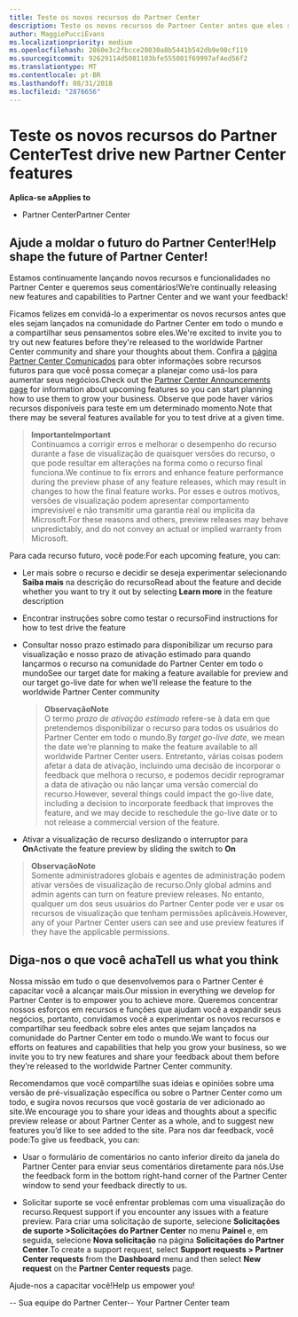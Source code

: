 ```yaml
---
title: Teste os novos recursos do Partner Center
description: Teste os novos recursos do Partner Center antes que eles sejam lançados e conte-nos sua opinião. Ajude a moldar o futuro do Partner Center!
author: MaggiePucciEvans
ms.localizationpriority: medium
ms.openlocfilehash: 2860e3c2fbcce28030a8b5441b542db9e98cf119
ms.sourcegitcommit: 92629114d5081103bfe555081f69997af4ed56f2
ms.translationtype: MT
ms.contentlocale: pt-BR
ms.lasthandoff: 08/31/2018
ms.locfileid: "2876656"
---
```

# <a name="test-drive-new-partner-center-features"></a><span data-ttu-id="c0de3-104">Teste os novos recursos do Partner Center</span><span class="sxs-lookup"><span data-stu-id="c0de3-104">Test drive new Partner Center features</span></span>

**<span data-ttu-id="c0de3-105">Aplica-se a</span><span class="sxs-lookup"><span data-stu-id="c0de3-105">Applies to</span></span>**

- <span data-ttu-id="c0de3-106">Partner Center</span><span class="sxs-lookup"><span data-stu-id="c0de3-106">Partner Center</span></span>

## <a name="help-shape-the-future-of-partner-center"></a><span data-ttu-id="c0de3-107">Ajude a moldar o futuro do Partner Center!</span><span class="sxs-lookup"><span data-stu-id="c0de3-107">Help shape the future of Partner Center!</span></span>

<span data-ttu-id="c0de3-108">Estamos continuamente lançando novos recursos e funcionalidades no Partner Center e queremos seus comentários!</span><span class="sxs-lookup"><span data-stu-id="c0de3-108">We’re continually releasing new features and capabilities to Partner Center and we want your feedback!</span></span> 

<span data-ttu-id="c0de3-109">Ficamos felizes em convidá-lo a experimentar os novos recursos antes que eles sejam lançados na comunidade do Partner Center em todo o mundo e a compartilhar seus pensamentos sobre eles.</span><span class="sxs-lookup"><span data-stu-id="c0de3-109">We're excited to invite you to try out new features before they're released to the worldwide Partner Center community and share your thoughts about them.</span></span> <span data-ttu-id="c0de3-110">Confira a [página Partner Center Comunicados](https://partnercenter.microsoft.com/pcv/announcements) para obter informações sobre recursos futuros para que você possa começar a planejar como usá-los para aumentar seus negócios.</span><span class="sxs-lookup"><span data-stu-id="c0de3-110">Check out the [Partner Center Announcements page](https://partnercenter.microsoft.com/pcv/announcements) for information about upcoming features so you can start planning how to use them to grow your business.</span></span> <span data-ttu-id="c0de3-111">Observe que pode haver vários recursos disponíveis para teste em um determinado momento.</span><span class="sxs-lookup"><span data-stu-id="c0de3-111">Note that there may be several features available for you to test drive at a given time.</span></span>

>**<span data-ttu-id="c0de3-112">Importante</span><span class="sxs-lookup"><span data-stu-id="c0de3-112">Important</span></span>**<br> <span data-ttu-id="c0de3-113">Continuamos a corrigir erros e melhorar o desempenho do recurso durante a fase de visualização de quaisquer versões do recurso, o que pode resultar em alterações na forma como o recurso final funciona.</span><span class="sxs-lookup"><span data-stu-id="c0de3-113">We continue to fix errors and enhance feature performance during the preview phase of any feature releases, which may result in changes to how the final feature works.</span></span> <span data-ttu-id="c0de3-114">Por esses e outros motivos, versões de visualização podem apresentar comportamento imprevisível e não transmitir uma garantia real ou implícita da Microsoft.</span><span class="sxs-lookup"><span data-stu-id="c0de3-114">For these reasons and others, preview releases may behave unpredictably, and do not convey an actual or implied warranty from Microsoft.</span></span>

<span data-ttu-id="c0de3-115">Para cada recurso futuro, você pode:</span><span class="sxs-lookup"><span data-stu-id="c0de3-115">For each upcoming feature, you can:</span></span>

-   <span data-ttu-id="c0de3-116">Ler mais sobre o recurso e decidir se deseja experimentar selecionando **Saiba mais** na descrição do recurso</span><span class="sxs-lookup"><span data-stu-id="c0de3-116">Read about the feature and decide whether you want to try it out by selecting **Learn more** in the feature description</span></span> 

-   <span data-ttu-id="c0de3-117">Encontrar instruções sobre como testar o recurso</span><span class="sxs-lookup"><span data-stu-id="c0de3-117">Find instructions for how to test drive the feature</span></span>

-   <span data-ttu-id="c0de3-118">Consultar nosso prazo estimado para disponibilizar um recurso para visualização e nosso prazo de ativação estimado para quando lançarmos o recurso na comunidade do Partner Center em todo o mundo</span><span class="sxs-lookup"><span data-stu-id="c0de3-118">See our target date for making a feature available for preview and our target go-live date for when we’ll release the feature to the worldwide Partner Center community</span></span> 

    >**<span data-ttu-id="c0de3-119">Observação</span><span class="sxs-lookup"><span data-stu-id="c0de3-119">Note</span></span>**<br> <span data-ttu-id="c0de3-120">O termo *prazo de ativação estimado* refere-se à data em que pretendemos disponibilizar o recurso para todos os usuários do Partner Center em todo o mundo.</span><span class="sxs-lookup"><span data-stu-id="c0de3-120">By *target go-live date*, we mean the date we’re planning to make the feature available to all worldwide Partner Center users.</span></span> <span data-ttu-id="c0de3-121">Entretanto, várias coisas podem afetar a data de ativação, incluindo uma decisão de incorporar o feedback que melhora o recurso, e podemos decidir reprogramar a data de ativação ou não lançar uma versão comercial do recurso.</span><span class="sxs-lookup"><span data-stu-id="c0de3-121">However, several things could impact the go-live date, including a decision to incorporate feedback that improves the feature, and we may decide to reschedule the go-live date or to not release a commercial version of the feature.</span></span>  

-   <span data-ttu-id="c0de3-122">Ativar a visualização de recurso deslizando o interruptor para **On**</span><span class="sxs-lookup"><span data-stu-id="c0de3-122">Activate the feature preview by sliding the switch to **On**</span></span>

>**<span data-ttu-id="c0de3-123">Observação</span><span class="sxs-lookup"><span data-stu-id="c0de3-123">Note</span></span>**<br> <span data-ttu-id="c0de3-124">Somente administradores globais e agentes de administração podem ativar versões de visualização de recurso.</span><span class="sxs-lookup"><span data-stu-id="c0de3-124">Only global admins and admin agents can turn on feature preview releases.</span></span> <span data-ttu-id="c0de3-125">No entanto, qualquer um dos seus usuários do Partner Center pode ver e usar os recursos de visualização que tenham permissões aplicáveis.</span><span class="sxs-lookup"><span data-stu-id="c0de3-125">However, any of your Partner Center users can see and use preview features if they have the applicable permissions.</span></span>
 
## <a name="tell-us-what-you-think"></a><span data-ttu-id="c0de3-126">Diga-nos o que você acha</span><span class="sxs-lookup"><span data-stu-id="c0de3-126">Tell us what you think</span></span>

<span data-ttu-id="c0de3-127">Nossa missão em tudo o que desenvolvemos para o Partner Center é capacitar você a alcançar mais.</span><span class="sxs-lookup"><span data-stu-id="c0de3-127">Our mission in everything we develop for Partner Center is to empower you to achieve more.</span></span> <span data-ttu-id="c0de3-128">Queremos concentrar nossos esforços em recursos e funções que ajudam você a expandir seus negócios, portanto, convidamos você a experimentar os novos recursos e compartilhar seu feedback sobre eles antes que sejam lançados na comunidade do Partner Center em todo o mundo.</span><span class="sxs-lookup"><span data-stu-id="c0de3-128">We want to focus our efforts on features and capabilities that help you grow your business, so we invite you to try new features and share your feedback about them before they’re released to the worldwide Partner Center community.</span></span> 

<span data-ttu-id="c0de3-129">Recomendamos que você compartilhe suas ideias e opiniões sobre uma versão de pré-visualização específica ou sobre o Partner Center como um todo, e sugira novos recursos que você gostaria de ver adicionado ao site.</span><span class="sxs-lookup"><span data-stu-id="c0de3-129">We encourage you to share your ideas and thoughts about a specific preview release or about Partner Center as a whole, and to suggest new features you’d like to see added to the site.</span></span> <span data-ttu-id="c0de3-130">Para nos dar feedback, você pode:</span><span class="sxs-lookup"><span data-stu-id="c0de3-130">To give us feedback, you can:</span></span>  

-   <span data-ttu-id="c0de3-131">Usar o formulário de comentários no canto inferior direito da janela do Partner Center para enviar seus comentários diretamente para nós.</span><span class="sxs-lookup"><span data-stu-id="c0de3-131">Use the feedback form in the bottom right-hand corner of the Partner Center window to send your feedback directly to us.</span></span> 

-   <span data-ttu-id="c0de3-132">Solicitar suporte se você enfrentar problemas com uma visualização do recurso.</span><span class="sxs-lookup"><span data-stu-id="c0de3-132">Request support if you encounter any issues with a feature preview.</span></span> <span data-ttu-id="c0de3-133">Para criar uma solicitação de suporte, selecione **Solicitações de suporte >Solicitações do Partner Center** no menu **Painel** e, em seguida, selecione **Nova solicitação** na página **Solicitações do Partner Center**.</span><span class="sxs-lookup"><span data-stu-id="c0de3-133">To create a support request, select **Support requests > Partner Center requests** from the **Dashboard** menu and then select **New request** on the **Partner Center requests** page.</span></span>

<span data-ttu-id="c0de3-134">Ajude-nos a capacitar você!</span><span class="sxs-lookup"><span data-stu-id="c0de3-134">Help us empower you!</span></span>

<span data-ttu-id="c0de3-135">-- Sua equipe do Partner Center</span><span class="sxs-lookup"><span data-stu-id="c0de3-135">-- Your Partner Center team</span></span>

